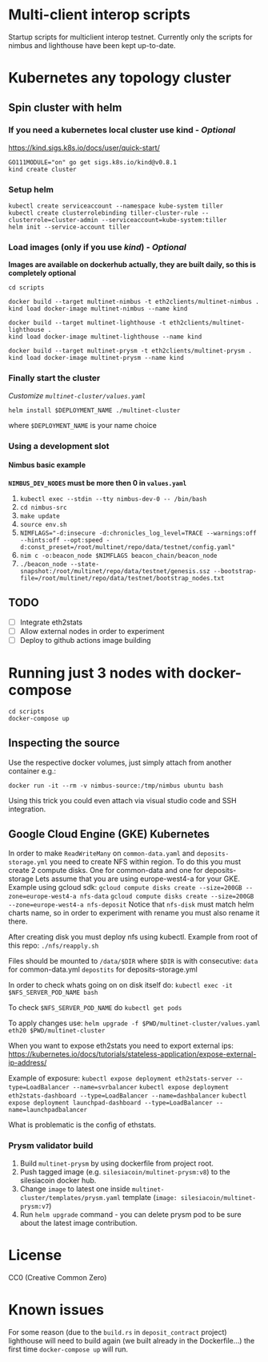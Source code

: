 # Multi-client interop scripts

Startup scripts for multiclient interop testnet. Currently only the scripts for nimbus and lighthouse have been kept up-to-date.

# Kubernetes any topology cluster

## Spin cluster with helm

### If you need a kubernetes local cluster use kind - *Optional*

https://kind.sigs.k8s.io/docs/user/quick-start/

```
GO111MODULE="on" go get sigs.k8s.io/kind@v0.8.1
kind create cluster
```

### Setup helm

```
kubectl create serviceaccount --namespace kube-system tiller
kubectl create clusterrolebinding tiller-cluster-rule --clusterrole=cluster-admin --serviceaccount=kube-system:tiller
helm init --service-account tiller
```

### Load images (only if you use *kind*) - *Optional*

**Images are available on dockerhub actually, they are built daily, so this is completely optional**

```
cd scripts

docker build --target multinet-nimbus -t eth2clients/multinet-nimbus .
kind load docker-image multinet-nimbus --name kind

docker build --target multinet-lighthouse -t eth2clients/multinet-lighthouse .
kind load docker-image multinet-lighthouse --name kind

docker build --target multinet-prysm -t eth2clients/multinet-prysm .
kind load docker-image multinet-prysm --name kind
```

### Finally start the cluster

*Customize `multinet-cluster/values.yaml`*

```
helm install $DEPLOYMENT_NAME ./multinet-cluster  
```
where `$DEPLOYMENT_NAME` is your name choice

### Using a development slot

#### Nimbus basic example

**`NIMBUS_DEV_NODES` must be more then 0 in `values.yaml`**

1. `kubectl exec --stdin --tty nimbus-dev-0 -- /bin/bash`
2. `cd nimbus-src`
3. `make update`
4. `source env.sh`
2. `NIMFLAGS="-d:insecure -d:chronicles_log_level=TRACE --warnings:off --hints:off --opt:speed -d:const_preset=/root/multinet/repo/data/testnet/config.yaml"`
3. `nim c -o:beacon_node $NIMFLAGS beacon_chain/beacon_node`
4. `./beacon_node --state-snapshot:/root/multinet/repo/data/testnet/genesis.ssz --bootstrap-file=/root/multinet/repo/data/testnet/bootstrap_nodes.txt`

## TODO

- [ ] Integrate eth2stats
- [ ] Allow external nodes in order to experiment
- [ ] Deploy to github actions image building

# Running just 3 nodes with docker-compose

```
cd scripts
docker-compose up
```

## Inspecting the source

Use the respective docker volumes, just simply attach from another container e.g.:
```
docker run -it --rm -v nimbus-source:/tmp/nimbus ubuntu bash
```
Using this trick you could even attach via visual studio code and SSH integration.

## Google Cloud Engine (GKE) Kubernetes
In order to make `ReadWriteMany` on `common-data.yaml` and `deposits-storage.yml` you need to create NFS within region.
To do this you must create 2 compute disks. One for common-data and one for deposits-storage
Lets assume that you are using europe-west4-a for your GKE.
Example using gcloud sdk:
`gcloud compute disks create --size=200GB --zone=europe-west4-a nfs-data`
`gcloud compute disks create --size=200GB --zone=europe-west4-a nfs-deposit`
Notice that `nfs-disk` must match helm charts name, so in order to experiment with rename you must also rename it there.

After creating disk you must deploy nfs using kubectl.
Example from root of this repo:
`./nfs/reapply.sh`

Files should be mounted to `/data/$DIR` where `$DIR` is with consecutive: 
`data` for common-data.yml
`depostits` for deposits-storage.yml

In order to check whats going on on disk itself do:
`kubectl exec -it $NFS_SERVER_POD_NAME bash`

To check `$NFS_SERVER_POD_NAME` do `kubectl get pods`

To apply changes use:
`helm upgrade -f $PWD/multinet-cluster/values.yaml eth20 $PWD/multinet-cluster`

When you want to expose eth2stats you need to export external ips:
https://kubernetes.io/docs/tutorials/stateless-application/expose-external-ip-address/

Example of exposure:
`kubectl expose deployment eth2stats-server --type=LoadBalancer --name=svrbalancer`
`kubectl expose deployment eth2stats-dashboard --type=LoadBalancer --name=dashbalancer`
`kubectl expose deployment launchpad-dashboard --type=LoadBalancer --name=launchpadbalancer`

What is problematic is the config of ethstats.

### Prysm validator build

1. Build `multinet-prysm` by using dockerfile from project root.
2. Push tagged image (e.g. `silesiacoin/multinet-prysm:v8`) to the silesiacoin docker hub.
3. Change `image` to latest one inside `multinet-cluster/templates/prysm.yaml` template (`image: silesiacoin/multinet-prysm:v7`)
4. Run `helm upgrade` command - you can delete prysm pod to be sure about the latest image contribution.

# License

CC0 (Creative Common Zero)

# Known issues

For some reason (due to the `build.rs` in `deposit_contract` project) lighthouse will need to build again (we built already in the Dockerfile...) the first time `docker-compose up` will run.
